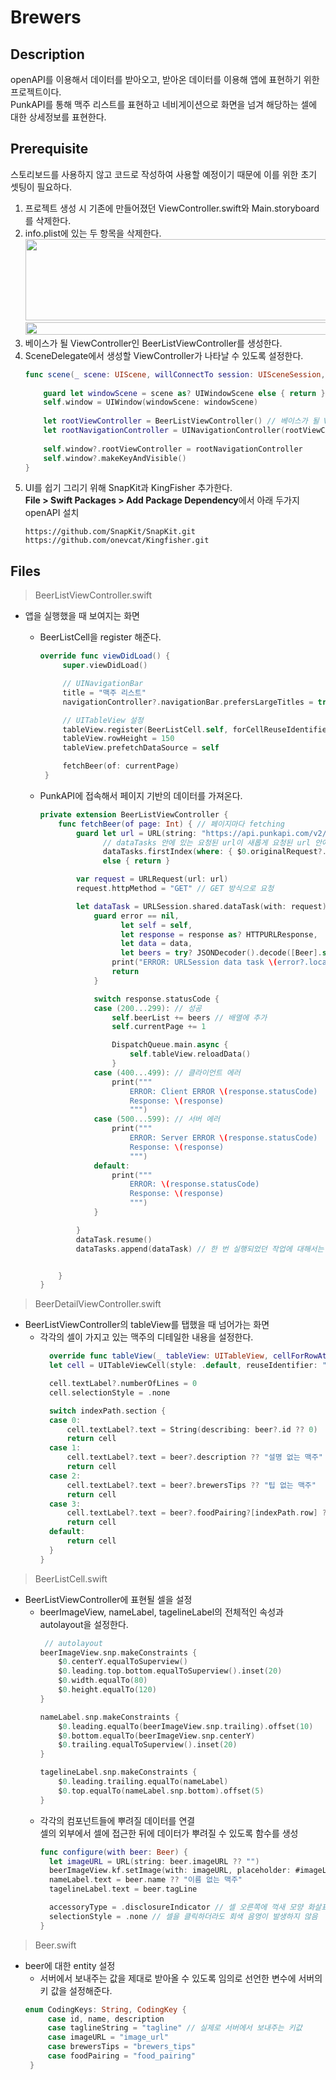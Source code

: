 # Brewers
## Description
openAPI를 이용해서 데이터를 받아오고, 받아온 데이터를 이용해 앱에 표현하기 위한 프로젝트이다. <br>
PunkAPI를 통해 맥주 리스트를 표현하고 네비게이션으로 화면을 넘겨 해당하는 셀에 대한 상세정보를 표현한다.
## Prerequisite
스토리보드를 사용하지 않고 코드로 작성하여 사용할 예정이기 때문에 이를 위한 초기 셋팅이 필요하다.
1. 프로젝트 생성 시 기존에 만들어졌던 ViewController.swift와 Main.storyboard를 삭제한다.
2. info.plist에 있는 두 항목을 삭제한다.
   <img src="https://user-images.githubusercontent.com/62936197/149618014-9c2a58e8-9bb7-49f7-8552-1f381a08b63a.png" width="700" height="130">
   <img src="https://user-images.githubusercontent.com/62936197/149618059-abea1cef-5272-4abf-bfa2-ae300ab9def0.png" width="700" height="20">
3. 베이스가 될 ViewController인 BeerListViewController를 생성한다.
4. SceneDelegate에서 생성할 ViewController가 나타날 수 있도록 설정한다.
    ```swift
    func scene(_ scene: UIScene, willConnectTo session: UISceneSession, options connectionOptions: UIScene.ConnectionOptions) {
        
        guard let windowScene = scene as? UIWindowScene else { return }
        self.window = UIWindow(windowScene: windowScene)
        
        let rootViewController = BeerListViewController() // 베이스가 될 ViewController
        let rootNavigationController = UINavigationController(rootViewController: rootViewController) // navigation으로 씌움
        
        self.window?.rootViewController = rootNavigationController
        self.window?.makeKeyAndVisible()
    }
    ```
 5. UI를 쉽기 그리기 위해 SnapKit과 KingFisher 추가한다. <br>
  **File > Swift Packages > Add Package Dependency**에서 아래 두가지 openAPI 설치
    ```
    https://github.com/SnapKit/SnapKit.git
    https://github.com/onevcat/Kingfisher.git
    ```
## Files
> BeerListViewController.swift
   * 앱을 실행했을 때 보여지는 화면 
      * BeerListCell을 register 해준다.
         ```swift
         override func viewDidLoad() {
              super.viewDidLoad()

              // UINavigationBar
              title = "맥주 리스트"
              navigationController?.navigationBar.prefersLargeTitles = true

              // UITableView 설정
              tableView.register(BeerListCell.self, forCellReuseIdentifier: "BeerListCell")
              tableView.rowHeight = 150
              tableView.prefetchDataSource = self

              fetchBeer(of: currentPage)
          }
         ```
      
      * PunkAPI에 접속해서 페이지 기반의 데이터를 가져온다.
         ```swift
         private extension BeerListViewController {
             func fetchBeer(of page: Int) { // 페이지마다 fetching
                 guard let url = URL(string: "https://api.punkapi.com/v2/beers?page=\(page)"),
                       // dataTasks 안에 있는 요청된 url이 새롭게 요청된 url 안에 없는 새로운 값이어야 함
                       dataTasks.firstIndex(where: { $0.originalRequest?.url == url }) == nil
                       else { return }

                 var request = URLRequest(url: url)
                 request.httpMethod = "GET" // GET 방식으로 요청

                 let dataTask = URLSession.shared.dataTask(with: request) { [weak self] data, response, error in
                     guard error == nil,
                           let self = self,
                           let response = response as? HTTPURLResponse,
                           let data = data,
                           let beers = try? JSONDecoder().decode([Beer].self, from: data) else { // 받은 데이터가 정상이라면 맥주의 배열로 전달되고 data를 통해 받음
                         print("ERROR: URLSession data task \(error?.localizedDescription ?? "")")
                         return
                     }

                     switch response.statusCode {
                     case (200...299): // 성공
                         self.beerList += beers // 배열에 추가
                         self.currentPage += 1

                         DispatchQueue.main.async {
                             self.tableView.reloadData()
                         }
                     case (400...499): // 클라이언트 에러
                         print("""
                             ERROR: Client ERROR \(response.statusCode)
                             Response: \(response)
                             """)
                     case (500...599): // 서버 에러
                         print("""
                             ERROR: Server ERROR \(response.statusCode)
                             Response: \(response)
                             """)
                     default:
                         print("""
                             ERROR: \(response.statusCode)
                             Response: \(response)
                             """)
                     }

                 }
                 dataTask.resume()
                 dataTasks.append(dataTask) // 한 번 실행되었던 작업에 대해서는 더이상 request를 진행하지 않게 됨


             } 
         } 

         ```
> BeerDetailViewController.swift
   * BeerListViewController의 tableView를 탭했을 때 넘어가는 화면
      * 각각의 셀이 가지고 있는 맥주의 디테일한 내용을 설정한다.
         ```swift
           override func tableView(_ tableView: UITableView, cellForRowAt indexPath: IndexPath) -> UITableViewCell {
           let cell = UITableViewCell(style: .default, reuseIdentifier: "BeerDetailListCell")

           cell.textLabel?.numberOfLines = 0
           cell.selectionStyle = .none

           switch indexPath.section {
           case 0:
               cell.textLabel?.text = String(describing: beer?.id ?? 0)
               return cell
           case 1:
               cell.textLabel?.text = beer?.description ?? "설명 없는 맥주"
               return cell
           case 2:
               cell.textLabel?.text = beer?.brewersTips ?? "팁 없는 맥주"
               return cell
           case 3:
               cell.textLabel?.text = beer?.foodPairing?[indexPath.row] ?? ""
               return cell
           default:
               return cell
           }
         }
         ```
> BeerListCell.swift
   * BeerListViewController에 표현될 셀을 설정
      * beerImageView, nameLabel, tagelineLabel의 전체적인 속성과 autolayout을 설정한다.
        ```swift
         // autolayout
        beerImageView.snp.makeConstraints {
            $0.centerY.equalToSuperview()
            $0.leading.top.bottom.equalToSuperview().inset(20)
            $0.width.equalTo(80)
            $0.height.equalTo(120)
        }
        
        nameLabel.snp.makeConstraints {
            $0.leading.equalTo(beerImageView.snp.trailing).offset(10)
            $0.bottom.equalTo(beerImageView.snp.centerY)
            $0.trailing.equalToSuperview().inset(20)
        }
        
        tagelineLabel.snp.makeConstraints {
            $0.leading.trailing.equalTo(nameLabel)
            $0.top.equalTo(nameLabel.snp.bottom).offset(5)
        } 
         ```
      * 각각의 컴포넌트들에 뿌려질 데이터를 연결 <br>
        셀의 외부에서 셀에 접근한 뒤에 데이터가 뿌려질 수 있도록 함수를 생성
         ```swift
         func configure(with beer: Beer) {
           let imageURL = URL(string: beer.imageURL ?? "")
           beerImageView.kf.setImage(with: imageURL, placeholder: #imageLiteral(resourceName: "beer_icon")) // 기본 이미지 설정
           nameLabel.text = beer.name ?? "이름 없는 맥주"
           tagelineLabel.text = beer.tagLine

           accessoryType = .disclosureIndicator // 셀 오른쪽에 꺽새 모양 화살표 추가
           selectionStyle = .none // 셀을 클릭하더라도 회색 음영이 발생하지 않음
         }
         ```
> Beer.swift
   * beer에 대한 entity 설정
      * 서버에서 보내주는 값을 제대로 받아올 수 있도록 임의로 선언한 변수에 서버의 키 값을 설정해준다.
      ```swift
      enum CodingKeys: String, CodingKey {
           case id, name, description
           case taglineString = "tagline" // 실제로 서버에서 보내주는 키값
           case imageURL = "image_url"
           case brewersTips = "brewers_tips"
           case foodPairing = "food_pairing"
       }
      ```
